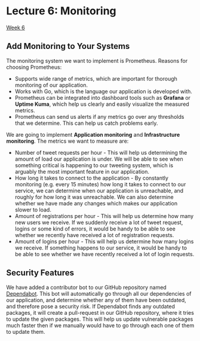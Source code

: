 # Lecture 6: Monitoring
[Week 6](https://github.com/itu-devops/lecture_notes/blob/master/sessions/session_06/README_TASKS.md)

## Add Monitoring to Your Systems
The monitoring system we want to implement is Prometheus. Reasons for choosing Prometheus:
 - Supports wide range of metrics, which are important for thorough monitoring of our application.
 - Works with Go, which is the language our application is developed with.
 - Prometheus can be integrated into dashboard tools such as **Grafana** or **Uptime Kuma**, which help us clearly and easily visualize the measured metrics.
 - Prometheus can send us alerts if any metrics go over any thresholds that we determine. This can help us catch problems early.

We are going to implement **Application monitoring** and **Infrastructure monitoring**. The metrics we want to measure are:
 - Number of tweet requests per hour - This will help us determining the amount of load our application is under. We will be able to see when something critical is happening to our tweeting system, which is arguably the most important feature in our application.
 - How long it takes to connect to the application - By constantly monitoring (e.g. every 15 minutes) how long it takes to connect to our service, we can determine when our application is unreachable, and roughly for how long it was unreachable. We can also determine whether we have made any changes which makes our application slower to load.
 - Amount of registrations per hour - This will help us determine how many new users we receive. If we suddenly receive a lot of tweet request, logins or some kind of errors, it would be handy to be able to see whether we recently have received a lot of registration requests.
 - Amount of logins per hour - This will help us determine how many logins we receive. If something happens to our service, it would be handy to be able to see whether we have recently received a lot of login requests.

## Security Features
We have added a contributor bot to our GitHub repository named [Dependabot](https://github.com/dependabot). This bot will automatically go through all our dependencies of our application, and determine whether any of them have been outdated, and therefore pose a security risk. If Dependabot finds any outdated packages, it will create a pull-request in our GitHub repository, where it tries to update the given packages. This will help us update vulnerable packages much faster then if we manually would have to go through each one of them to update them.
 